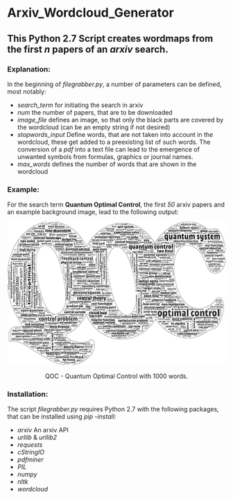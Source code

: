 # Arxiv_Wordcloud_Generator
## This Python 2.7 Script creates wordmaps from the first *n* papers of an *arxiv* search.

### Explanation:
In the beginning of *filegrabber.py*, a number of parameters can be defined, most notably:
* *search_term* for initiating the search in arxiv
* *num* the number of papers, that are to be downloaded
* *image_file* defines an image, so that only the black parts are covered by the wordcloud (can be an empty string if not desired)
* *stopwords_input* Define words, that are not taken into account in the wordcloud, these get added to a preexisting list of such words. The conversion of a *pdf* into a text file can lead to the emergence of unwanted symbols from formulas, graphics or journal names. 
* *max_words* defines the number of words that are shown in the wordcloud

### Example:
For the search term **Quantum Optimal Control**, the first *50* arxiv papers and an example background image, lead to the following output:
<p align="center">
<img src="https://github.com/Ntropic/Arxiv_Wordcloud_Generator/blob/master/quantum_optimal_control/quantum_optimal_control_word_cloud.png?raw=true" width="700" height="330" />
</p>
<p align="center"> 
QOC - Quantum Optimal Control with 1000 words.
</p>

### Installation:
The script *filegrabber.py* requires Python 2.7 with the following packages, that can be installed using *pip -install*:
* *arxiv* An arxiv API
* *urllib* & *urllib2*
* *requests*
* *cStringIO*
* *pdfminer*
* *PIL*
* *numpy*
* *nltk*
* *wordcloud*
